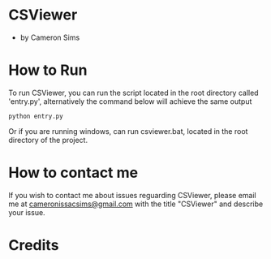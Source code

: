 # CSViewer
* by Cameron Sims

# How to Run
To run CSViewer, you can run the script located 
in the root directory called 'entry.py', 
alternatively the command below will achieve the same output

```batch
python entry.py
```

Or if you are running windows, can run csviewer.bat, 
located in the root directory of the project.

# How to contact me

If you wish to contact me about issues reguarding
CSViewer, please email me at cameronissacsims@gmail.com 
with the title "CSViewer" and describe your issue.

# Credits